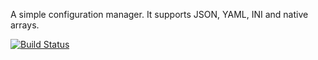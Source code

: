 A simple configuration manager. It supports JSON, YAML, INI and native arrays.

[![Build Status](https://travis-ci.org/yrizos/configuration.svg)](https://travis-ci.org/yrizos/configuration)

